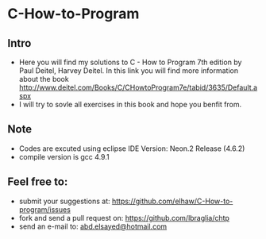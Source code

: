# C-How-to-Program
                                                   



## Intro 

- Here you will find my solutions to C - How to Program 7th edition by Paul Deitel, Harvey Deitel.
  In this link you will find more information about the book http://www.deitel.com/Books/C/CHowtoProgram7e/tabid/3635/Default.aspx
- I will try to sovle all exercises in this book and hope you benfit from.


## Note

* Codes are excuted using eclipse IDE 
  Version: Neon.2 Release (4.6.2)
* compile version is gcc 4.9.1

## Feel free to:

- submit your suggestions at: https://github.com/elhaw/C-How-to-program/issues
- fork and send a pull request on: https://github.com/lbraglia/chtp
- send an e-mail to: abd.elsayed@hotmail.com
